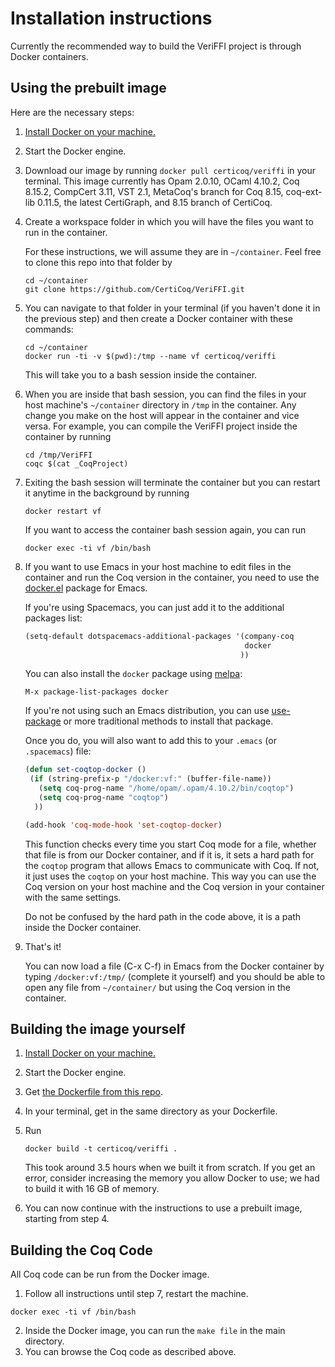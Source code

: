 # Installation instructions

Currently the recommended way to build the VeriFFI project is through Docker containers.

## Using the prebuilt image

Here are the necessary steps:

1. [Install Docker on your machine.](https://docs.docker.com/get-docker/)
2. Start the Docker engine.
3. Download our image by running `docker pull certicoq/veriffi` in your terminal.
   This image currently has Opam 2.0.10, OCaml 4.10.2, Coq 8.15.2, CompCert 3.11, VST 2.1, MetaCoq's branch for Coq 8.15, coq-ext-lib 0.11.5, the latest CertiGraph, and 8.15 branch of CertiCoq.
4. Create a workspace folder in which you will have the files you want to run in the container. 

   For these instructions, we will assume they are in `~/container`. Feel free to clone this repo into that folder by
   ```
   cd ~/container
   git clone https://github.com/CertiCoq/VeriFFI.git
   ```
5. You can navigate to that folder in your terminal (if you haven't done it in the previous step) and then create a Docker container with these commands:
   
   ```
   cd ~/container
   docker run -ti -v $(pwd):/tmp --name vf certicoq/veriffi
   ```
   This will take you to a bash session inside the container.
6. When you are inside that bash session, you can find the files in your host machine's `~/container` directory in `/tmp` in the container.
   Any change you make on the host will appear in the container and vice versa. For example, you can compile the VeriFFI project inside the container by running
   ```
   cd /tmp/VeriFFI
   coqc $(cat _CoqProject) 
   ```
7. Exiting the bash session will terminate the container but you can restart it anytime in the background by running
   ```
   docker restart vf
   ```
   If you want to access the container bash session again, you can run
   ```
   docker exec -ti vf /bin/bash
   ```
8. If you want to use Emacs in your host machine to edit files in the container and run the Coq version in the container,
   you need to use the [docker.el](https://github.com/Silex/docker.el) package for Emacs.
   
   If you're using Spacemacs, you can just add it to the additional packages list:
   ```lisp
   (setq-default dotspacemacs-additional-packages '(company-coq
                                                    docker
                                                   ))
   ```
   You can also install the ``docker`` package using [melpa](https://melpa.org/#/getting-started): 
   
   ```M-x package-list-packages docker```
   
   If you're not using such an Emacs distribution, you can use [use-package](https://github.com/jwiegley/use-package) or more traditional methods to install that package.
   
   Once you do, you will also want to add this to your `.emacs` (or `.spacemacs`) file:
   
   ```lisp
   (defun set-coqtop-docker ()
    (if (string-prefix-p "/docker:vf:" (buffer-file-name))
      (setq coq-prog-name "/home/opam/.opam/4.10.2/bin/coqtop")
      (setq coq-prog-name "coqtop")
     ))

   (add-hook 'coq-mode-hook 'set-coqtop-docker)
   ```
   This function checks every time you start Coq mode for a file, whether that file is from our Docker container,
   and if it is, it sets a hard path for the `coqtop` program that allows Emacs to communicate with Coq. If not, it just uses the `coqtop` on your host machine.
   This way you can use the Coq version on your host machine and the Coq version in your container with the same settings.
   
   Do not be confused by the hard path in the code above, it is a path inside the Docker container.
   
 9. That's it!
    
    You can now load a file (C-x C-f) in Emacs from the Docker container by typing `/docker:vf:/tmp/` (complete it yourself) and you should be able to open any file from `~/container/` but using the Coq version in the container.


## Building the image yourself

1. [Install Docker on your machine.](https://docs.docker.com/get-docker/)

2. Start the Docker engine.

3. Get [the Dockerfile from this repo](https://github.com/CertiCoq/VeriFFI/blob/main/docker/Dockerfile).

4. In your terminal, get in the same directory as your Dockerfile.

5. Run 
   ```
   docker build -t certicoq/veriffi .
   ```
   This took around 3.5 hours when we built it from scratch. If you get an error, consider increasing the memory you allow Docker to use; we had to build it with 16 GB of memory.
   
6. You can now continue with the instructions to use a prebuilt image, starting from step 4.



## Building the Coq Code

All Coq code can be run from the Docker image. 

1. Follow all instructions until step 7, restart the machine.

```
docker exec -ti vf /bin/bash
```

2. Inside the Docker image, you can run the ``make file`` in the main directory.
3. You can browse the Coq code as described above.


